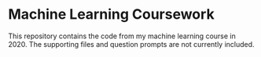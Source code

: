 # Machine Learning Coursework

This repository contains the code from my machine learning course in 2020.
The supporting files and question prompts are not currently included.
